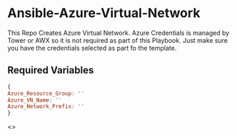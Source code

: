 # Ansible-Azure-Virtual-Network

This Repo Creates Azure Virtual Network. Azure Credentials is managed by Tower or AWX so it is not required as part of this Playbook. Just make sure you have the credentials selected as part fo the template.


## Required Variables

```javascript
{
Azure_Resource_Group: ''
Azure_VN_Name: ''
Azure_Network_Prefix: ''
}
```
<>